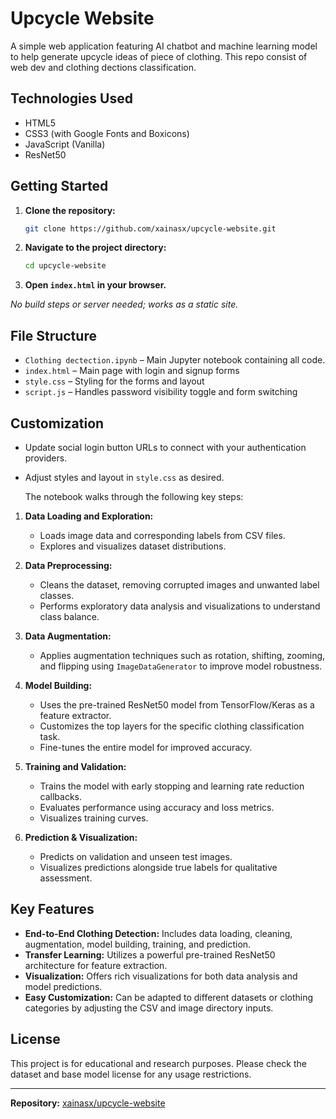 # Upcycle Website

A simple web application featuring AI chatbot and machine learning model to help generate upcycle ideas of piece of clothing. This repo consist of web dev and clothing dections classification.


## Technologies Used

- HTML5
- CSS3 (with Google Fonts and Boxicons)
- JavaScript (Vanilla)
- ResNet50

## Getting Started

1. **Clone the repository:**
   ```bash
   git clone https://github.com/xainasx/upcycle-website.git
   ```
2. **Navigate to the project directory:**
   ```bash
   cd upcycle-website
   ```
3. **Open `index.html` in your browser.**

_No build steps or server needed; works as a static site._

## File Structure

- `Clothing dectection.ipynb` – Main Jupyter notebook containing all code.
- `index.html` – Main page with login and signup forms
- `style.css` – Styling for the forms and layout
- `script.js` – Handles password visibility toggle and form switching

## Customization

- Update social login button URLs to connect with your authentication providers.
- Adjust styles and layout in `style.css` as desired.

  The notebook walks through the following key steps:

1. **Data Loading and Exploration:**  
   - Loads image data and corresponding labels from CSV files.
   - Explores and visualizes dataset distributions.

2. **Data Preprocessing:**  
   - Cleans the dataset, removing corrupted images and unwanted label classes.
   - Performs exploratory data analysis and visualizations to understand class balance.

3. **Data Augmentation:**  
   - Applies augmentation techniques such as rotation, shifting, zooming, and flipping using `ImageDataGenerator` to improve model robustness.

4. **Model Building:**  
   - Uses the pre-trained ResNet50 model from TensorFlow/Keras as a feature extractor.
   - Customizes the top layers for the specific clothing classification task.
   - Fine-tunes the entire model for improved accuracy.

5. **Training and Validation:**  
   - Trains the model with early stopping and learning rate reduction callbacks.
   - Evaluates performance using accuracy and loss metrics.
   - Visualizes training curves.

6. **Prediction & Visualization:**  
   - Predicts on validation and unseen test images.
   - Visualizes predictions alongside true labels for qualitative assessment.

## Key Features

- **End-to-End Clothing Detection:** Includes data loading, cleaning, augmentation, model building, training, and prediction.
- **Transfer Learning:** Utilizes a powerful pre-trained ResNet50 architecture for feature extraction.
- **Visualization:** Offers rich visualizations for both data analysis and model predictions.
- **Easy Customization:** Can be adapted to different datasets or clothing categories by adjusting the CSV and image directory inputs.
## License

This project is for educational and research purposes. Please check the dataset and base model license for any usage restrictions.

---

**Repository:** [xainasx/upcycle-website](https://github.com/xainasx/upcycle-website)

